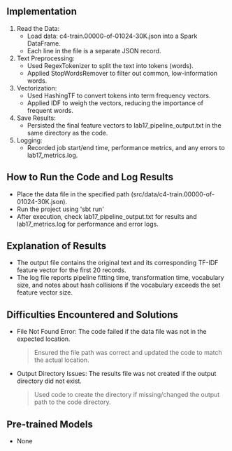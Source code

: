 Implementation
-------------------
1. Read the Data:
   - Load data: c4-train.00000-of-01024-30K.json into a Spark DataFrame.
   - Each line in the file is a separate JSON record.
2. Text Preprocessing:
   - Used RegexTokenizer to split the text into tokens (words).
   - Applied StopWordsRemover to filter out common, low-information words.
3. Vectorization:
   - Used HashingTF to convert tokens into term frequency vectors.
   - Applied IDF to weigh the vectors, reducing the importance of frequent words.
4. Save Results:
   - Persisted the final feature vectors to lab17_pipeline_output.txt in the same directory as the code.
5. Logging:
   - Recorded job start/end time, performance metrics, and any errors to lab17_metrics.log.

How to Run the Code and Log Results
-----------------------------------
- Place the data file in the specified path (src/data/c4-train.00000-of-01024-30K.json).
- Run the project using 'sbt run'
- After execution, check lab17_pipeline_output.txt for results and lab17_metrics.log for performance and error logs.

Explanation of Results
----------------------
- The output file contains the original text and its corresponding TF-IDF feature vector for the first 20 records.
- The log file reports pipeline fitting time, transformation time, vocabulary size, and notes about hash collisions if the vocabulary exceeds the set feature vector size.

Difficulties Encountered and Solutions
--------------------------------------
- File Not Found Error:
  The code failed if the data file was not in the expected location.
  > Ensured the file path was correct and updated the code to match the actual location.
- Output Directory Issues:
  The results file was not created if the output directory did not exist.
  > Used code to create the directory if missing/changed the output path to the code directory.


Pre-trained Models
------------------
- None
